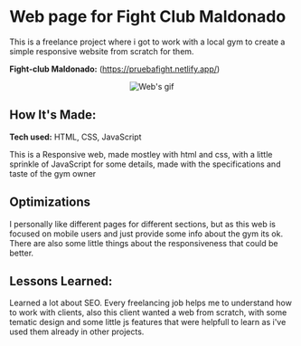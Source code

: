 # Web page for Fight Club Maldonado
This is a freelance project where i got to work with a local gym to create a simple responsive website from scratch for them.

**Fight-club Maldonado:** (https://pruebafight.netlify.app/)

<p align="center">
  <img src="https://raw.githubusercontent.com/andresgonzalezarbildi/PruebaFight/master/Fight%20Club.gif" alt="Web's gif" />
</p>


## How It's Made:

**Tech used:** HTML, CSS, JavaScript

This is a Responsive web, made mostley with html and css, with a little sprinkle of JavaScript for some details, made with the specifications and taste of the gym owner

## Optimizations

I personally like different pages for different sections, but as this web is focused on mobile users and just provide some info about the gym its ok.
There are also some little things about the responsiveness that could be better.

## Lessons Learned:

Learned a lot about SEO.
Every freelancing job helps me to understand how to work with clients, also this client wanted a web from scratch, with some tematic design and some little js features that were helpfull to learn as i've used them already in other projects.
